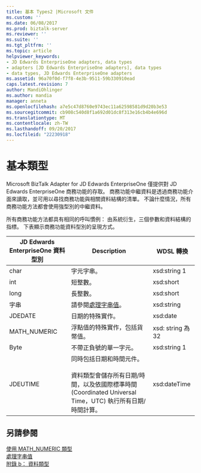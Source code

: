```yaml
---
title: 基本 Types2 |Microsoft 文件
ms.custom: ''
ms.date: 06/08/2017
ms.prod: biztalk-server
ms.reviewer: ''
ms.suite: ''
ms.tgt_pltfrm: ''
ms.topic: article
helpviewer_keywords:
- JD Edwards EnterpriseOne adapters, data types
- adapters [JD Edwards EnterpriseOne adapters], data types
- data types, JD Edwards EnterpriseOne adapters
ms.assetid: 96a70f0d-f7f8-4e3b-9511-59b330910ead
caps.latest.revision: 7
author: MandiOhlinger
ms.author: mandia
manager: anneta
ms.openlocfilehash: a7e5c47d8760e9743ec11a62598581d9d20b3e53
ms.sourcegitcommit: cb908c540d8f1a692d01dc8f313e16cb4b4e696d
ms.translationtype: MT
ms.contentlocale: zh-TW
ms.lasthandoff: 09/20/2017
ms.locfileid: "22230918"
---
```

# <a name="basic-types"></a>基本類型
Microsoft BizTalk Adapter for JD Edwards EnterpriseOne 僅提供對 JD Edwards EnterpriseOne 商務功能的存取。 商務功能中繼資料是透過商務功能介面來讀取，並可用以尋找商務功能與相關資料結構的清單。 不論什麼情況，所有商務功能方法都會使用強型別的中繼資料。  
  
 所有商務功能方法都具有相同的呼叫慣例： 由系統衍生，三個參數和資料結構的指標。 下表顯示商務功能資料型別的呈現方式。  
  
|JD Edwards EnterpriseOne 資料型別|Description|WDSL 轉換|  
|----------------------------------------|-----------------|---------------------|  
|char|字元字串。|xsd:string 1|  
|int|短整數。|xsd:short|  
|long|長整數。|xsd:short|  
|字串|請參閱[處理字串值](../core/handling-string-values2.md)。|xsd:string|  
|JDEDATE|日期的特殊實作。|xsd:date|  
|MATH_NUMERIC|浮點值的特殊實作，包括貨幣值。|xsd: string 為 32|  
|Byte|不帶正負號的單一字元。|xsd:string 1|  
|JDEUTIME|同時包括日期和時間元件。<br /><br /> 資料類型會儲存所有日期/時間，以及依國際標準時間 (Coordinated Universal Time，UTC) 執行所有日期/時間計算。|xsd:dateTime|  
  
## <a name="see-also"></a>另請參閱  
 [使用 MATH_NUMERIC 類型](../core/using-the-math-numeric-type1.md)   
 [處理字串值](../core/handling-string-values2.md)   
 [附錄 b： 資料類型](../core/appendix-b-data-types.md)